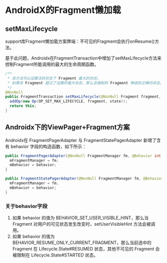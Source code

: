 # AndroidX的Fragment懒加载

## setMaxLifecycle
support库Fragment懒加载方案弊端：不可见的Fragment会执行onResume()方法。

基于此问题，Androidx在FragmentTransaction中增加了setMaxLifecycle方法来控制Fragment所能调用的最大的生命周期函数。

```java
/**
 * 该方法可以设置活跃状态下 Fragment 最大的状态，
 * 如果该 Fragment 超过了设置的最大状态，那么会强制将 Fragment 降级到正确的状态。
 */
@NonNull
public FragmentTransaction setMaxLifecycle(@NonNull Fragment fragment, @NonNull Lifecycle.State state) {
  addOp(new Op(OP_SET_MAX_LIFECYCLE, fragment, state));
  return this;
}
```

## Androidx下的ViewPager+Fragment方案

Androidx在 FragmentPagerAdapter 与 FragmentStatePagerAdapter 新增了含有 behavior 字段的构造函数，如下所示：
```java
public FragmentPagerAdapter(@NonNull FragmentManager fm, @Behavior int behavior) {
  mFragmentManager = fm;
  mBehavior = behavior;
}

public FragmentStatePagerAdapter(@NonNull FragmentManager fm, @Behavior int behavior) {
  mFragmentManager = fm;
  mBehavior = behavior;
}
```

### 关于behavior字段
1. 如果 behavior 的值为 BEHAVIOR_SET_USER_VISIBLE_HINT，那么当 Fragment 对用户的可见状态发生改变时，setUserVisibleHint 方法会被调用。
2. 如果 behavior 的值为 BEHAVIOR_RESUME_ONLY_CURRENT_FRAGMENT，那么当前选中的 Fragment 在 Lifecycle.State#RESUMED 状态，其他不可见的 Fragment 会被限制在 Lifecycle.State#STARTED 状态。

